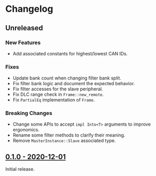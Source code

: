 # Changelog

## Unreleased

### New Features

* Add associated constants for highest/lowest CAN IDs.

### Fixes

* Update bank count when changing filter bank split.
* Fix filter bank logic and document the expected behavior.
* Fix filter accesses for the slave peripheral.
* Fix DLC range check in `Frame::new_remote`.
* Fix `PartialEq` implementation of `Frame`.

### Breaking Changes

* Change some APIs to accept `impl Into<T>` arguments to improve ergonomics.
* Rename some filter methods to clarify their meaning.
* Remove `MasterInstance::Slave` associated type.

## [0.1.0 - 2020-12-01](https://github.com/jonas-schievink/bxcan/releases/tag/v0.1.0)

Initial release.
